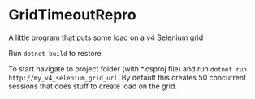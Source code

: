 # GridTimeoutRepro
A little program that puts some load on a v4 Selenium grid

Run `dotnet build` to restore

To start navigate to project folder (with \*.csproj file) and run `dotnet run http://my_v4_selenium_grid_url`. By default this creates 50 concurrent sessions that does stuff to create load on the grid.
